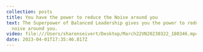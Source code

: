 ```yaml
---
collection: posts
title: You have the power to reduce the Noise around you
text: T﻿he Superpower of Balanced Leadership gives you the power to reduce the
  noise around you.
video: file:///Users/sharonseivert/Desktop/March22VN20230322_180346.mp4
date: 2023-04-01T17:35:46.817Z
---
```

